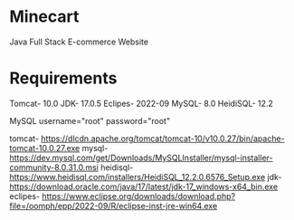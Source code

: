 # Minecart
Java Full Stack E-commerce Website

# Requirements
Tomcat- 10.0
JDK- 17.0.5
Eclipes- 2022-09
MySQL- 8.0
HeidiSQL- 12.2


MySQL username="root" password="root"


tomcat- https://dlcdn.apache.org/tomcat/tomcat-10/v10.0.27/bin/apache-tomcat-10.0.27.exe
mysql- https://dev.mysql.com/get/Downloads/MySQLInstaller/mysql-installer-community-8.0.31.0.msi
heidisql- https://www.heidisql.com/installers/HeidiSQL_12.2.0.6576_Setup.exe
jdk- https://download.oracle.com/java/17/latest/jdk-17_windows-x64_bin.exe
eclipes- https://www.eclipse.org/downloads/download.php?file=/oomph/epp/2022-09/R/eclipse-inst-jre-win64.exe
